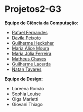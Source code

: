 # Projetos2-G3

**Equipe de Ciência da Computação:**
- [Rafael Fernandes](github.com)
- [Davila Peixoto](github.com)
- [Guilherme Hecksher](github.com)
- [Maria Alice Moura](github.com)
- [Maria Júlia Ferreira](github.com)
- [Matheus Chaves](github.com)
- [Guilherme Lacerda](github.com)
- [Natan Tavares](github.com)
  
**Equipe de Design:**
- Loreena Romão
- Sophia Louise
- Olga Marletti
- Giovani Thiago
